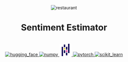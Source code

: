 <div align="center">
  <img src="https://github.com/thore-dahl/restaurant-reviews-sa-cw/assets/130995551/495667b1-3665-4e90-b4ab-e79594a5389a" alt="restaurant" style="width:auto;height:250px;">
  <h1>Sentiment Estimator</h1>
</div>
<br>
<div align="center">
  <a href="https://huggingface.co/docs/transformers/index" target="_blank" rel="noreferrer">
    <img src="https://workable-application-form.s3.amazonaws.com/advanced/production/61557f91d9510741dc62e7f8/c3635b59-a3d2-444a-b636-a9d0061dcdde" alt="hugging_face" width="40" height="40"/> 
  </a>
  <a href="https://numpy.org" target="_blank" rel="noreferrer"> 
    <img src="https://www.vectorlogo.zone/logos/numpy/numpy-icon.svg" alt="numpy" width="40" height="40"/> 
  </a>
  <a href="https://pandas.pydata.org/" target="_blank" rel="noreferrer"> 
    <img src="https://raw.githubusercontent.com/devicons/devicon/2ae2a900d2f041da66e950e4d48052658d850630/icons/pandas/pandas-original.svg" alt="pandas" width="40" height="40"/>
  </a>
  <a href="https://pytorch.org/" target="_blank" rel="noreferrer"> 
    <img src="https://www.vectorlogo.zone/logos/pytorch/pytorch-icon.svg" alt="pytorch" height="40"/> 
  </a>
  <a href="https://scikit-learn.org/" target="_blank" rel="noreferrer"> 
    <img src="https://upload.wikimedia.org/wikipedia/commons/0/05/Scikit_learn_logo_small.svg" alt="scikit_learn" height="40"/> 
  </a>
  <h1></h1>
</div>
